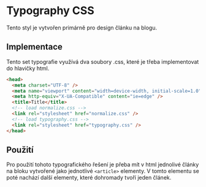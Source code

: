 # Typography CSS
Tento styl je vytvořen primárně pro design článku na blogu.
## Implementace
Tento set typografie využívá dva soubory .css, které je třeba implementovat do hlavičky html.
```html
<head>
  <meta charset="UTF-8" />
  <meta name="viewport" content="width=device-width, initial-scale=1.0" />
  <meta http-equiv="X-UA-Compatible" content="ie=edge" />
  <title>Title</title>
  <!-- load normalize.css -->
  <link rel="stylesheet" href="normalize.css" />
  <!-- load typography.css -->
  <link rel="stylesheet" href="typography.css" />
</head>
```
## Použití
Pro použití tohoto typografického řešení je přeba mít v html jednolivé články na bloku vytvořené jako jednotlivé `<article>` elementy. V tomto elementu se poté nachází další elementy, které dohromady tvoří jeden článek.

